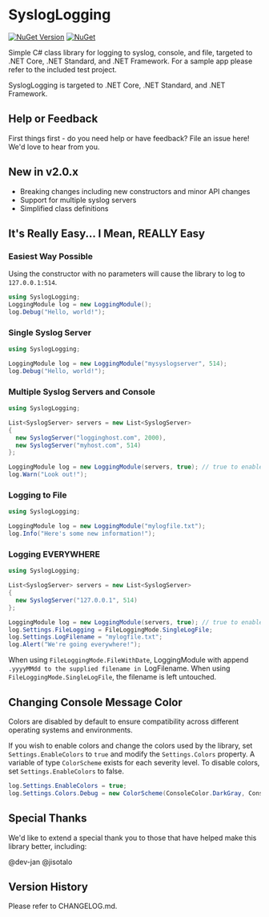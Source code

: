 # SyslogLogging

[![NuGet Version](https://img.shields.io/nuget/v/SyslogLogging.svg?style=flat)](https://www.nuget.org/packages/SyslogLogging/) [![NuGet](https://img.shields.io/nuget/dt/SyslogLogging.svg)](https://www.nuget.org/packages/SyslogLogging) 

Simple C# class library for logging to syslog, console, and file, targeted to .NET Core, .NET Standard, and .NET Framework.  For a sample app please refer to the included test project.

SyslogLogging is targeted to .NET Core, .NET Standard, and .NET Framework.

## Help or Feedback

First things first - do you need help or have feedback?  File an issue here!  We'd love to hear from you.

## New in v2.0.x

- Breaking changes including new constructors and minor API changes
- Support for multiple syslog servers
- Simplified class definitions

## It's Really Easy...  I Mean, REALLY Easy

### Easiest Way Possible

Using the constructor with no parameters will cause the library to log to `127.0.0.1:514`.

```csharp
using SyslogLogging;
LoggingModule log = new LoggingModule();
log.Debug("Hello, world!");
```

### Single Syslog Server

```csharp
using SyslogLogging;

LoggingModule log = new LoggingModule("mysyslogserver", 514);
log.Debug("Hello, world!");
```

### Multiple Syslog Servers and Console

```csharp
using SyslogLogging;

List<SyslogServer> servers = new List<SyslogServer>
{
  new SyslogServer("logginghost.com", 2000),
  new SyslogServer("myhost.com", 514)
};

LoggingModule log = new LoggingModule(servers, true); // true to enable console
log.Warn("Look out!");
```

### Logging to File

```csharp
using SyslogLogging;

LoggingModule log = new LoggingModule("mylogfile.txt");
log.Info("Here's some new information!");
```

### Logging EVERYWHERE

```csharp
using SyslogLogging;

List<SyslogServer> servers = new List<SyslogServer>
{
  new SyslogServer("127.0.0.1", 514)
};

LoggingModule log = new LoggingModule(servers, true); // true to enable console
log.Settings.FileLogging = FileLoggingMode.SingleLogFile;
log.Settings.LogFilename = "mylogfile.txt";
log.Alert("We're going everywhere!");
```

When using `FileLoggingMode.FileWithDate`, LoggingModule with append `.yyyyMMdd to the supplied filename in `LogFilename.  When using `FileLoggingMode.SingleLogFile`, the filename is left untouched.

## Changing Console Message Color

Colors are disabled by default to ensure compatibility across different operating systems and environments.

If you wish to enable colors and change the colors used by the library, set `Settings.EnableColors` to `true` and modify the `Settings.Colors` property.  A variable of type `ColorScheme` exists for each severity level.  To disable colors, set `Settings.EnableColors` to false.

```csharp
log.Settings.EnableColors = true;
log.Settings.Colors.Debug = new ColorScheme(ConsoleColor.DarkGray, ConsoleColor.Black);
```

## Special Thanks

We'd like to extend a special thank you to those that have helped make this library better, including:

@dev-jan @jisotalo

## Version History

Please refer to CHANGELOG.md.
